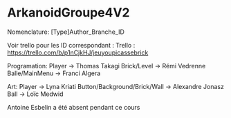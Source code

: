 # ArkanoidGroupe4V2


Nomenclature:
[Type]Author_Branche_ID

Voir trello pour les ID correspondant :
Trello : https://trello.com/b/p1nCjkHJ/jeuyoupicassebrick

Programation:
Player -> Thomas Takagi
Brick/Level -> Rémi Vedrenne
Balle/MainMenu -> Franci Algera

Art:
Player -> Lyna Kriati
Button/Background/Brick/Wall -> Alexandre Jonasz
Ball -> Loïc Medwid

Antoine Esbelin a été absent pendant ce cours